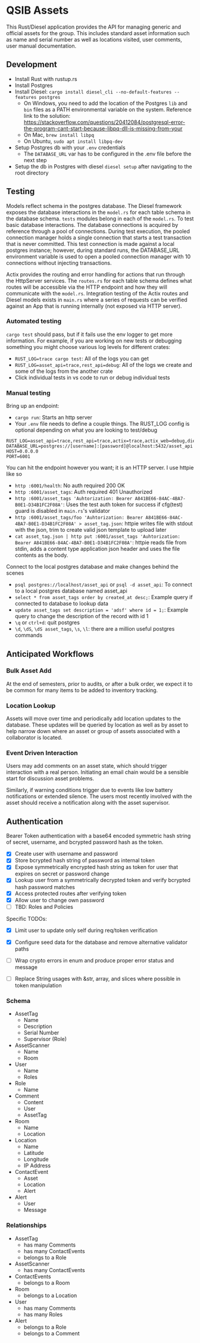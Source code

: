 # QSIB Assets

This Rust/Diesel application provides the API for managing generic and official assets for the group. This includes standard asset information such as name and serial number as well as locations visited, user comments, user manual documentation.

## Development

* Install Rust with rustup.rs
* Install Postgres
* Install Diesel: `cargo install diesel_cli --no-default-features --features postgres`
    * On Windows, you need to add the location of the Postgres `lib` and `bin` files as a PATH environmental variable on the system. Reference link to the solution: https://stackoverflow.com/questions/20412084/postgresql-error-the-program-cant-start-because-libpq-dll-is-missing-from-your
    * On Mac, `brew install libpq`
    * On Ubuntu, `sudo apt install libpq-dev`
* Setup Postgres db with your `.env` credentials
    * The `DATABASE_URL` var has to be configured in the .env file before the next step
* Setup the db in Postgres with diesel `diesel setup` after navigating to the root directory


## Testing

Models reflect schema in the postgres database. The Diesel framework exposes the database interactions in the `model.rs` for each table schema in the database schema. `tests` modules belong in each of the `model.rs`. To test basic database interactions. The database connections is acquired by reference through a pool of connections. During test execution, the pooled connection manager holds a single connection that starts a test transaction that is never committed. This test connection is made against a local postgres instance; however, during standard runs, the DATABASE_URL environment variable is used to open a pooled connection manager with 10 connections without injecting transactions.

Actix provides the routing and error handling for actions that run through the HttpServer services. The `routes.rs` for each table schema defines what routes will be accessible via the HTTP endpoint and how they will communicate with the `model.rs`. Integration testing of the Actix routes and Diesel models exists in `main.rs` where a series of requests can be verified against an App that is running internally (not exposed via HTTP server).

### Automated testing

`cargo test` should pass, but if it fails use the env logger to get more information. For example, if you are working on new tests or debugging something you might choose various log levels for different crates:
* `RUST_LOG=trace cargo test`: All of the logs you can get
* `RUST_LOG=asset_api=trace,rest_api=debug`: All of the logs we create and some of the logs from the another crate
* Click individual tests in vs code to run or debug individual tests

### Manual testing

Bring up an endpoint:
* `cargo run`: Starts an http server
* Your `.env` file needs to define a couple things. The RUST_LOG config is optional depending on what you are looking to test/debug
```
RUST_LOG=asset_api=trace,rest_api=trace,actix=trace,actix_web=debug,diesel_migrations=trace
DATABASE_URL=postgres://[username]:[password]@localhost:5432/asset_api
HOST=0.0.0.0
PORT=6001
```

You can hit the endpoint however you want; it is an HTTP server. I use httpie like so
* `http :6001/health`: No auth required 200 OK
* `http :6001/asset_tags`: Auth required 401 Unauthorized
* `http :6001/asset_tags 'Auhtorization: Bearer A841BE66-84AC-4BA7-B0E1-D34B1FC2F08A'`: Uses the test auth token for success if cfg(test) guard is disabled in `main.rs`'s validator
* `http :6001/asset_tags/foo 'Auhtorization: Bearer A841BE66-84AC-4BA7-B0E1-D34B1FC2F08A' > asset_tag.json`: httpie writes file with stdout with the json, trim to create valid json template to upload later
* `cat asset_tag.json | http put :6001/asset_tags 'Auhtorization: Bearer A841BE66-84AC-4BA7-B0E1-D34B1FC2F08A'`: httpie reads file from stdin, adds a content type application json header and uses the file contents as the body.

Connect to the local postgres database and make changes behind the scenes

* `psql postgres://localhost/asset_api` or `psql -d asset_api`: To connect to a local postgres database named asset_api
* `select * from asset_tags order by created_at desc;`: Example query if connected to database to lookup data
* `update asset_tags set description = 'adsf' where id = 1;`: Example query to change the description of the record with id 1
* `\q` or `ctrl+d`: quit postgres
* `\d`, `\dS`, `\dS asset_tags`, `\s`, `\l`: there are a million useful postgres commands


## Anticipated Workflows

### Bulk Asset Add

At the end of semesters, prior to audits, or after a bulk order, we expect it to be common for many items to be added to inventory tracking.

### Location Lookup

Assets will move over time and periodically add location updates to the database. These updates will be queried by location as well as by asset to help narrow down where an asset or group of assets associated with a collaborator is located.

### Event Driven Interaction

Users may add comments on an asset state, which should trigger interaction with a real person. Initiating an email chain would be a sensible start for discussion asset problems.

Similarly, if warning conditions trigger due to events like low battery notifications or extended silence. The users most recently involved with the asset should receive a notification along with the asset supervisor.

## Authentication

Bearer Token authentication with a base64 encoded symmetric hash string of secret, username, and bcrypted password hash as the token.

- [x] Create user with username and password
- [x] Store bcrypted hash string of password as internal token
- [x] Expose symmetrically encrypted hash string as token for user that expires on secret or password change
- [x] Lookup user from a symmetrically decrypted token and verify bcrypted hash password matches
- [x] Access protected routes after verifying token
- [x] Allow user to change own password
- [ ] TBD: Roles and Policies

Specific TODOs:

- [x] Limit user to update only self during req/token verification
- [x] Configure seed data for the database and remove alternative validator paths
- [ ] Wrap crypto errors in enum and produce proper error status and message
- [ ] Replace String usages with &str, array, and slices where possible in token manipulation


### Schema

* AssetTag
    * Name
    * Description
    * Serial Number
    * Supervisor (Role)
* AssetScanner
    * Name
    * Room
* User
    * Name
    * Roles
* Role
    * Name
* Comment
    * Content
    * User
    * AssetTag
* Room
    * Name
    * Location
* Location
    * Name
    * Latitude
    * Longitude
    * IP Address
* ContactEvent
    * Asset
    * Location
    * Alert
* Alert
    * User
    * Message


### Relationships

* AssetTag
    * has many Comments
    * has many ContactEvents
    * belongs to a Role
* AssetScanner
    * has many ContactEvents
* ContactEvents
    * belongs to a Room
* Room
    * belongs to a Location
* User
    * has many Comments
    * has many Roles
* Alert
    * belongs to a Role
    * belongs to a Comment
